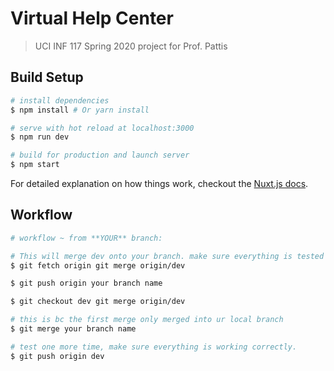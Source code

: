 # Virtual Help Center

> UCI INF 117 Spring 2020 project for Prof. Pattis

## Build Setup

``` bash
# install dependencies
$ npm install # Or yarn install

# serve with hot reload at localhost:3000
$ npm run dev

# build for production and launch server
$ npm start
```

For detailed explanation on how things work, checkout the [Nuxt.js docs](https://github.com/nuxt/nuxt.js).

## Workflow 
```bash
# workflow ~ from **YOUR** branch:

# This will merge dev onto your branch. make sure everything is tested and working before you do the next steps. only put working code on Dev, it should be working at all times.
$ git fetch origin git merge origin/dev

$ git push origin your branch name

$ git checkout dev git merge origin/dev

# this is bc the first merge only merged into ur local branch
$ git merge your branch name

# test one more time, make sure everything is working correctly. 
$ git push origin dev
```